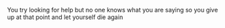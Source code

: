 You try looking for help but no one knows what you are saying so you give up at that point and let yourself die again
